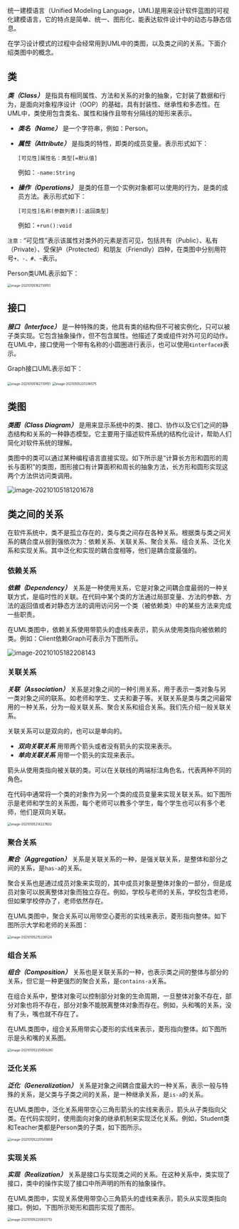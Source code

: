 统一建模语言（Unified Modeling Language，UML)是用来设计软件蓝图的可视化建模语言，它的特点是简单、统一、图形化、能表达软件设计中的动态与静态信息。



在学习设计模式的过程中会经常用到UML中的类图，以及类之间的关系。下面介绍类图中的概念。

## 类

***类（Class）*** 是指具有相同属性、方法和关系的对象的抽象，它封装了数据和行为，是面向对象程序设计（OOP）的基础，具有封装性、继承性和多态性。在UML中，类使用包含类名、属性和操作且带有分隔线的矩形来表示。

- ***类名（Name）*** 是一个字符串，例如：Person。

- ***属性（Attribute）*** 是指类的特性，即类的成员变量。表示形式如下：

    `[可见性]属性名：类型[=默认值]` 	

    例如：```-name:String```

- ***操作（Operations）*** 是类的任意一个实例对象都可以使用的行为，是类的成员方法。表示形式如下：

    `[可见性]名称(参数列表)[:返回类型]`

    例如：```+run():void```

`注意：`“可见性”表示该属性对类外的元素是否可见，包括共有（Public）、私有（Private）、受保护（Protected）和朋友（Friendly）四种，在类图中分别用符号`+、-、#、~`表示。



Person类UML表示如下：

<img src="images/image-20210105161348424.png" alt="image-20210105162739151" style="zoom:50%;" />



## 接口

***接口（Interface）*** 是一种特殊的类，他具有类的结构但不可被实例化，只可以被子类实现。它包含抽象操作，但不包含属性。他描述了类或组件对外可见的动作。在UML中，接口使用一个带有名称的小圆圈进行表示，也可以使用`《interface》`表示。

Graph接口UML表示如下：

<img src="images/image-20210105162739151.png" alt="image-20210105162739151" style="zoom:50%;" />

<img src="images/image-20210105221336575.png" alt="image-20210105221336575" style="zoom:50%;" />

## 类图

***类图（Class Diagram）*** 是用来显示系统中的类、接口、协作以及它们之间的静态结构和关系的一种静态模型。它主要用于描述软件系统的结构化设计，帮助人们简化对软件系统的理解。



类图中的类可以通过某种编程语言直接实现。如下所示是“计算长方形和圆形的周长与面积”的类图，图形接口有计算面积和周长的抽象方法，长方形和圆形实现这两个方法供访问类调用。

![image-20210105181201678](images/image-20210105181201678.png)



## 类之间的关系

在软件系统中，类不是孤立存在的，类与类之间存在各种关系。根据类与类之间关系的耦合度从弱到强依次为：依赖关系、关联关系、聚合关系、组合关系、泛化关系和实现关系。其中泛化和实现的耦合度相等，他们是耦合度最强的。

### 依赖关系

***依赖（Dependency）*** 关系是一种使用关系，它是对象之间耦合度最弱的一种关联方式，是临时性的关联。在代码中某个类的方法通过局部变量、方法的参数、方法的返回值或者对静态方法的调用访问另一个类（被依赖类）中的某些方法来完成一些职责。



在UML类图中，依赖关系使用带箭头的虚线来表示，箭头从使用类指向被依赖的类。例如：Client依赖Graph可表示为下图所示。

![image-20210105182208143](images/image-20210105182208143.png)



### 关联关系

***关联（Association）*** 关系是对象之间的一种引用关系，用于表示一类对象与另一类对象之间的联系。如老师和学生、丈夫和妻子等。关联关系是类与类之间最常用的一种关系，分为一般关联关系、聚合关系和组合关系。我们先介绍一般关联关系。



关联关系可以是双向的，也可以是单向的。

- ***双向关联关系*** 用带两个箭头或者没有箭头的实现来表示。
- ***单向关联关系*** 用带一个箭头的实现来表示。

箭头从使用类指向被关联的类。可以在关联线的两端标注角色名，代表两种不同的角色。



在代码中通常将一个类的对象作为另一个类的成员变量来实现关联关系。如下图所示是老师和学生的关系图，每个老师可以教多个学生，每个学生也可以有多个老师，他们是双向关联。

<img src="images/image-20210105214227602.png" alt="image-20210105214227602" style="zoom:50%;" />



### 聚合关系

***聚合（Aggregation）*** 关系是关联关系的一种，是强关联关系，是整体和部分之间的关系，是`has-a`的关系。



聚合关系也是通过成员对象来实现的，其中成员对象是整体对象的一部分，但是成员对象可以脱离整体对象而独立存在。例如，学校与老师的关系，学校包含老师，但如果学校停办了，老师依然存在。



在UML类图中，聚合关系可以用带空心菱形的实线来表示，菱形指向整体。如下图所示大学和老师的关系图：

<img src="images/image-20210105215226524.png" alt="image-20210105215226524" style="zoom:50%;" />



### 组合关系

***组合（Composition）*** 关系也是关联关系的一种，也表示类之间的整体与部分的关系，但它是一种更强烈的聚合关系，是`contains-a`关系。



在组合关系中，整体对象可以控制部分对象的生命周期，一旦整体对象不存在，部分对象也将不存在，部分对象不能脱离整体对象而存在。例如，头和嘴的关系，没有了头，嘴也就不存在了。



在UML类图中，组合关系用带实心菱形的实线来表示，菱形指向整体。如下图所示是头和嘴的关系图。

<img src="images/image-20210105220004280.png" alt="image-20210105220004280" style="zoom:50%;" />



### 泛化关系

***泛化（Generalization）*** 关系是对象之间耦合度最大的一种关系，表示一般与特殊的关系，是父类与子类之间的关系，是一种继承关系，是`is-a`的关系。



在UML类图中，泛化关系用带空心三角形箭头的实线来表示，箭头从子类指向父类。在代码实现时，使用面向对象的继承机制来实现泛化关系。例如，Student类和Teacher类都是Person类的子类，如下图所示。

<img src="images/image-20210105220545889.png" alt="image-20210105220545889" style="zoom:50%;" />



### 实现关系

***实现（Realization）*** 关系是接口与实现类之间的关系。在这种关系中，类实现了接口，类中的操作实现了接口中所声明的所有的抽象操作。



在UML类图中，实现关系使用带空心三角箭头的虚线来表示，箭头从实现类指向接口。例如，下图所示矩形和圆形实现了图形。

<img src="images/image-20210105220933713.png" alt="image-20210105220933713" style="zoom:50%;" />



















